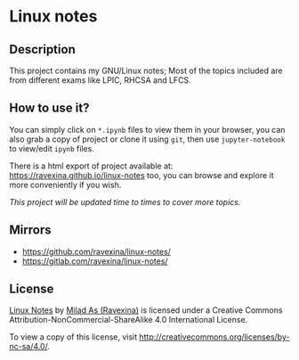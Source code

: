 # Linux notes

## Description
This project contains my GNU/Linux notes; Most of the topics included are from different exams like LPIC, RHCSA and LFCS. 

## How to use it?
You can simply click on `*.ipynb` files to view them in your browser, you can also grab a copy of project or clone it using `git`, then use `jupyter-notebook` to view/edit `ipynb` files.

There is a html export of project available at: https://ravexina.github.io/linux-notes too, you can browse and explore it more conveniently if you wish.

*This project will be updated time to times to cover more topics.*

## Mirrors
- https://github.com/ravexina/linux-notes/
- https://gitlab.com/ravexina/linux-notes/

## License

[Linux Notes](https://github.com/ravexina/linux-notes/) by [Milad As (Ravexina)](https://github.com/ravexina) is licensed under a Creative Commons Attribution-NonCommercial-ShareAlike 4.0 International License.  

To view a copy of this license, visit http://creativecommons.org/licenses/by-nc-sa/4.0/.
